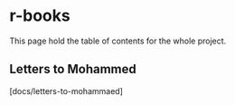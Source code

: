 # r-books

This page hold the table of contents for the whole project.

## Letters to Mohammed

[docs/letters-to-mohammaed]
